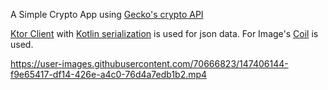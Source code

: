 A Simple Crypto App using [Gecko's crypto API](https://www.coingecko.com/en/api)

[Ktor Client](https://ktor.io/docs/client.html) with [Kotlin serialization](https://github.com/Kotlin/kotlinx.serialization) is used for json data.
For Image's [Coil](https://coil-kt.github.io/coil/compose/) is used.


https://user-images.githubusercontent.com/70666823/147406144-f9e65417-df14-426e-a4c0-76d4a7edb1b2.mp4

